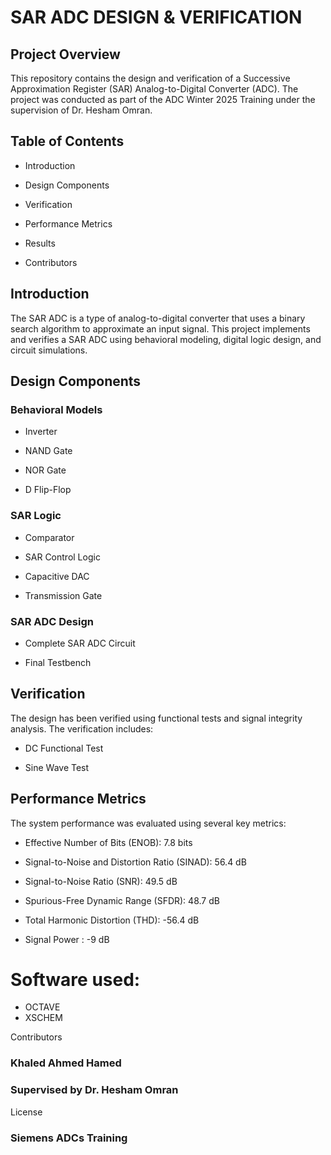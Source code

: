 # SAR ADC DESIGN & VERIFICATION
## Project Overview

This repository contains the design and verification of a Successive Approximation Register (SAR) Analog-to-Digital Converter (ADC). The project was conducted as part of the ADC Winter 2025 Training under the supervision of Dr. Hesham Omran.

## Table of Contents

- Introduction

- Design Components

- Verification

- Performance Metrics

- Results

- Contributors

## Introduction

The SAR ADC is a type of analog-to-digital converter that uses a binary search algorithm to approximate an input signal. This project implements and verifies a SAR ADC using behavioral modeling, digital logic design, and circuit simulations.

## Design Components

### Behavioral Models

- Inverter

- NAND Gate

- NOR Gate

- D Flip-Flop

### SAR Logic

- Comparator

- SAR Control Logic

- Capacitive DAC

- Transmission Gate

### SAR ADC Design

- Complete SAR ADC Circuit

- Final Testbench

## Verification

The design has been verified using functional tests and signal integrity analysis. The verification includes:

- DC Functional Test

- Sine Wave Test

## Performance Metrics

The system performance was evaluated using several key metrics:

- Effective Number of Bits (ENOB): 7.8 bits

- Signal-to-Noise and Distortion Ratio (SINAD): 56.4 dB

- Signal-to-Noise Ratio (SNR): 49.5 dB

- Spurious-Free Dynamic Range (SFDR): 48.7 dB

- Total Harmonic Distortion (THD): -56.4 dB

- Signal Power : -9 dB

# Software used:
- OCTAVE
- XSCHEM

Contributors

### Khaled Ahmed Hamed

### Supervised by Dr. Hesham Omran

License

### Siemens ADCs Training

